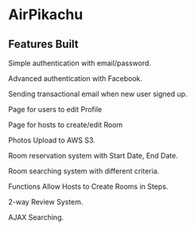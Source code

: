 # AirPikachu

## Features Built 

Simple authentication with email/password.

Advanced authentication with Facebook.

Sending transactional email when new user signed up.

Page for users to edit Profile

Page for hosts to create/edit Room

Photos Upload to AWS S3.

Room reservation system with Start Date, End Date.

Room searching system with different criteria.

Functions Allow Hosts to Create Rooms in Steps.

2-way Review System.

AJAX Searching.